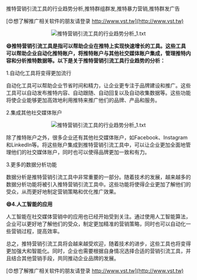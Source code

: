推特营销引流工具的行业趋势分析,推特群组群发,推特暴力营销,推特群发广告

[😍想了解推广相关软件的朋友请登录 http://www.vst.tw](http://www.vst.tw)

 <center><img src="https://vst.tw/MP4/tuiguang/png/6.png" alt="推特营销引流工具的行业趋势分析_1.txt"></center>

**😄推特营销引流工具是指可以帮助企业在推特上实现快速增长的工具。这些工具可以帮助企业自动化推特账户，将推特账户与其他社交媒体账户集成，管理推特内容和分析推特数据等。以下是关于推特营销引流工具行业趋势的分析：**

1.自动化工具将变得更加流行

自动化工具可以帮助企业节省时间和精力，让企业更专注于品牌建设和推广。这些工具可以自动发布推特内容、自动跟随、自动回复以及自动收集数据等。这些功能将使企业能够更加高效地利用推特来推广他们的品牌、产品和服务。

2.集成其他社交媒体账户

 <center><img src="https://vst.tw/MP4/tuiguang/png/0.png" alt="推特营销引流工具的行业趋势分析_1.txt"></center>

除了推特账户之外，很多企业还有其他社交媒体账户，如Facebook、Instagram和LinkedIn等。将这些账户集成到推特营销引流工具中，可以让企业更加全面地管理他们的社交媒体账户，同时也可以使得品牌更加一致和有力。

3.更多的数据分析功能

数据分析是推特营销引流工具中非常重要的一部分。随着技术的发展，越来越多的数据分析功能将被引入推特营销引流工具中。这些功能将使得企业更加了解他们的受众，从而更好地制定营销策略和优化推广效果。

**😄4.人工智能的应用**

人工智能在社交媒体营销中的应用也已经开始受到关注。通过使用人工智能算法，企业可以更好地了解他们的受众，制定更加精准的营销策略，同时也可以自动化一些营销过程，提高效率。

总之，推特营销引流工具将会越来越受欢迎，随着技术的进步，这些工具也将变得更加强大和智能化。同时，企业也需要根据自身情况选择合适的营销引流工具，并且结合其他营销手段，共同推动企业品牌的发展。

[😍想了解推广相关软件的朋友请登录 http://www.vst.tw](http://www.vst.tw)



